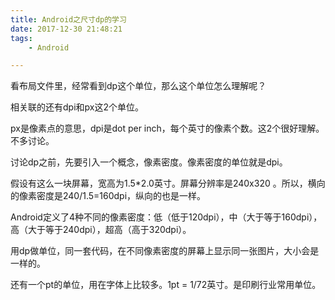 ```yaml
---
title: Android之尺寸dp的学习
date: 2017-12-30 21:48:21
tags:
	- Android

---
```




看布局文件里，经常看到dp这个单位，那么这个单位怎么理解呢？

相关联的还有dpi和px这2个单位。

px是像素点的意思，dpi是dot per inch，每个英寸的像素个数。这2个很好理解。不多讨论。

讨论dp之前，先要引入一个概念，像素密度。像素密度的单位就是dpi。

假设有这么一块屏幕，宽高为1.5*2.0英寸。屏幕分辨率是240x320 。所以，横向的像素密度是240/1.5=160dpi，纵向的也是一样。

Android定义了4种不同的像素密度：低（低于120dpi），中（大于等于160dpi），高（大于等于240dpi），超高（高于320dpi）。

用dp做单位，同一套代码，在不同像素密度的屏幕上显示同一张图片，大小会是一样的。

还有一个pt的单位，用在字体上比较多。1pt = 1/72英寸。是印刷行业常用单位。



